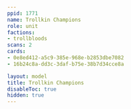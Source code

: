 ```yaml
---
ppid: 1771
name: Trollkin Champions
role: unit
factions:
- trollbloods
scans: 2
cards:
- 0e8ed412-a5c9-385e-968e-b2853dbe7082
- 16b24c8a-dd3c-3daf-b75e-38b7d34cce8a

layout: model
title: Trollkin Champions
disableToc: true
hidden: true
---
```

